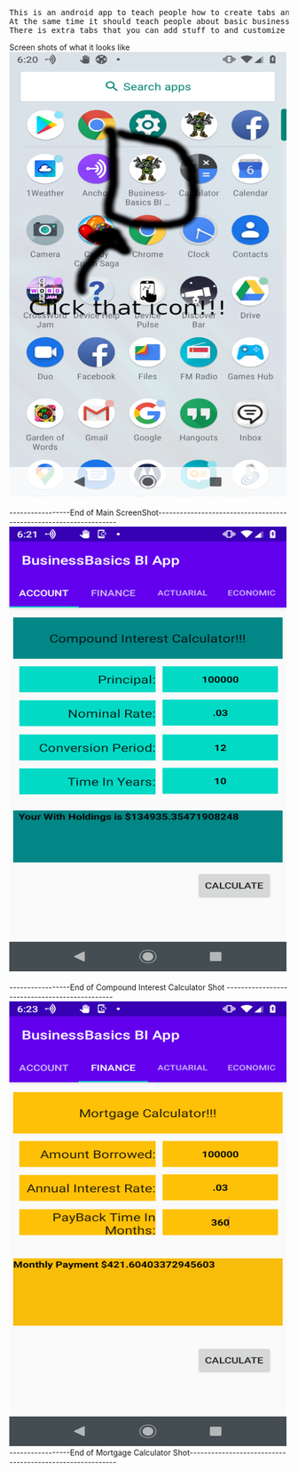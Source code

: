 <pre>
This is an android app to teach people how to create tabs and fragments for there apps.
At the same time it should teach people about basic business , accounting and finance mathematics.
There is extra tabs that you can add stuff to and customize as you like.
</pre>

Screen shots of what it looks like 
<br>
 <img src="BusinessBICON.png" alt="Business Basic BI" width="500" height="800"> 
<br>
<br>
-----------------End of Main ScreenShot------------------------------------------------------------------
<br>
 <img src="CompoundInterest.png" alt="Compound Interest Calculator Pix" width="500" height="800"> 
 <br>
 <br>
 -----------------End of Compound Interest Calculator Shot ----------------------------------------------
 <br>
 <img src="MortgageCalc.png" alt="Mortgage Calculator Picture" width="500" height="800"> 
<br>
-----------------End of Mortgage Calculator Shot---------------------------------------------------------
